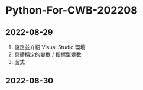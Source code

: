 # Python-For-CWB-202208

## 2022-08-29 
1. 設定並介紹 Visual Studio 環境
2. 具體穩定的變數 / 指標型變數
3. 函式

## 2022-08-30
